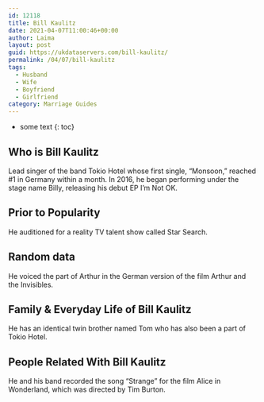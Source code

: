 ```yaml
---
id: 12118
title: Bill Kaulitz
date: 2021-04-07T11:00:46+00:00
author: Laima
layout: post
guid: https://ukdataservers.com/bill-kaulitz/
permalink: /04/07/bill-kaulitz
tags:
  - Husband
  - Wife
  - Boyfriend
  - Girlfriend
category: Marriage Guides
---
```


* some text
{: toc}


## Who is Bill Kaulitz
                  
                  
                  
Lead singer of the band Tokio Hotel whose first single, &#8220;Monsoon,&#8221; reached #1 in Germany within a month. In 2016, he began performing under the stage name Billy, releasing his debut EP I&#8217;m Not OK.
                  
              
            
              
            
                
                
                
## Prior to Popularity
                  
                  
                  
He auditioned for a reality TV talent show called Star Search.
                  
              
            
              
            
                
                
                
## Random data
                  
                  
                  
He voiced the part of Arthur in the German version of the film Arthur and the Invisibles.
                  
              
            
              
            
                
                
                
## Family & Everyday Life of Bill Kaulitz
                  
                  
                  
He has an identical twin brother named Tom who has also been a part of Tokio Hotel.
                  
              
            
              
            
                
                
                
## People Related With Bill Kaulitz
                  
                  
                  
He and his band recorded the song &#8220;Strange&#8221; for the film Alice in Wonderland, which was directed by Tim Burton.
                  
              
            
              
            
                
              
            
              
              
            
            
              
            
          
          
          